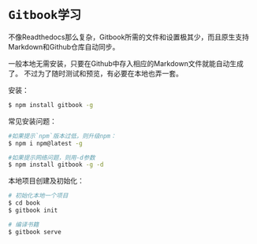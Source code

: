 # `Gitbook学习`

不像Readthedocs那么复杂，Gitbook所需的文件和设置极其少，而且原生支持Markdown和Github仓库自动同步。

一般本地无需安装，只要在Github中存入相应的Markdown文件就能自动生成了。
不过为了随时测试和预览，有必要在本地也弄一套。

安装：
```sh
$ npm install gitbook -g
```

常见安装问题：
```sh
#如果提示`npm`版本过低，则升级npm：
$ npm i npm@latest -g

#如果提示网络问题，则用-d参数
$ npm install gitbook -g -d
```

本地项目创建及初始化：
```sh
# 初始化本地一个项目
$ cd book
$ gitbook init

# 编译书籍
$ gitbook serve
```